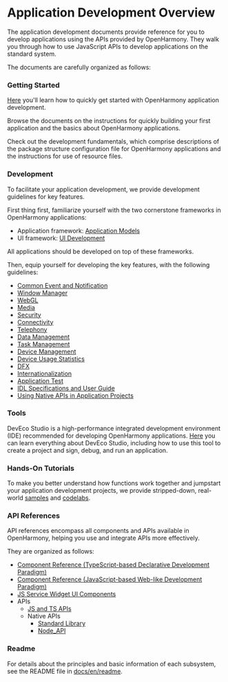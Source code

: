 # Application Development Overview

The application development documents provide reference for you to develop applications using the APIs provided by OpenHarmony. They walk you through how to use JavaScript APIs to develop applications on the standard system.

The documents are carefully organized as follows:

### Getting Started

[Here](quick-start/Readme-EN.md) you'll learn how to quickly get started with OpenHarmony application development.

Browse the documents on the instructions for quickly building your first application and the basics about OpenHarmony applications.

Check out the development fundamentals, which comprise descriptions of the package structure configuration file for OpenHarmony applications and the instructions for use of resource files.

### Development

To facilitate your application development, we provide development guidelines for key features.

First thing first, familiarize yourself with the two cornerstone frameworks in OpenHarmony applications:

- Application framework: [Application Models](application-models/Readme-EN.md)
- UI framework: [UI Development](ui/Readme-EN.md)

All applications should be developed on top of these frameworks.

Then, equip yourself for developing the key features, with the following guidelines:
- [Common Event and Notification](notification/Readme-EN.md)
- [Window Manager](windowmanager/Readme-EN.md)
- [WebGL](webgl/Readme-EN.md)
- [Media](media/Readme-EN.md)
- [Security](security/Readme-EN.md)
- [Connectivity](connectivity/Readme-EN.md)
- [Telephony](telephony/Readme-EN.md)
- [Data Management](database/Readme-EN.md)
- [Task Management](task-management/Readme-EN.md)
- [Device Management](device/Readme-EN.md)
- [Device Usage Statistics](device-usage-statistics/Readme-EN.md)
- [DFX](dfx/Readme-EN.md)
- [Internationalization](internationalization/Readme-EN.md)
- [Application Test](application-test/Readme-EN.md)
- [IDL Specifications and User Guide](IDL/idl-guidelines.md)
- [Using Native APIs in Application Projects](napi/Readme-EN.md)

### Tools

DevEco Studio is a high-performance integrated development environment (IDE) recommended for developing OpenHarmony applications.
[Here](https://developer.harmonyos.com/en/docs/documentation/doc-guides/ohos-deveco-studio-overview-0000001263280421) you can learn everything about DevEco Studio, including how to use this tool to create a project and sign, debug, and run an application.

### Hands-On Tutorials

To make you better understand how functions work together and jumpstart your application development projects, we provide stripped-down, real-world [samples](https://gitee.com/openharmony/applications_app_samples/blob/OpenHarmony-3.2-Beta5/README.md) and [codelabs](https://gitee.com/openharmony/codelabs).

### API References

API references encompass all components and APIs available in OpenHarmony, helping you use and integrate APIs more effectively.

They are organized as follows:

- [Component Reference (TypeScript-based Declarative Development Paradigm)](reference/arkui-ts/Readme-EN.md)
- [Component Reference (JavaScript-based Web-like Development Paradigm)](reference/arkui-js/Readme-EN.md)
- [JS Service Widget UI Components](reference/js-service-widget-ui/Readme-EN.md) 
- APIs
    - [JS and TS APIs](reference/apis/Readme-EN.md)
    - Native APIs
        -   [Standard Library](reference/native-lib/third_party_libc/musl.md)
        -   [Node_API](reference/native-lib/third_party_napi/napi.md)


### Readme

For details about the principles and basic information of each subsystem, see the README file in [docs/en/readme](../readme).
